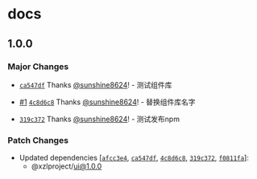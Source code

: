 # docs

## 1.0.0

### Major Changes

- [`ca547df`](https://github.com/sunshine8624/xzl-ui/commit/ca547dfcf22240f32aab2833ca5c625cc0635832) Thanks [@sunshine8624](https://github.com/sunshine8624)! - 测试组件库

- [#1](https://github.com/sunshine8624/xzl-ui/pull/1) [`4c8d6c8`](https://github.com/sunshine8624/xzl-ui/commit/4c8d6c8d206c3874edd16b15b91b29878d4af1f0) Thanks [@sunshine8624](https://github.com/sunshine8624)! - 替换组件库名字

- [`319c372`](https://github.com/sunshine8624/xzl-ui/commit/319c372bbcd3a0e21c4910f5e93466464d36dc1b) Thanks [@sunshine8624](https://github.com/sunshine8624)! - 测试发布npm

### Patch Changes

- Updated dependencies [[`afcc3e4`](https://github.com/sunshine8624/xzl-ui/commit/afcc3e40d946d2da76d16c35cc1fa86e658aece4), [`ca547df`](https://github.com/sunshine8624/xzl-ui/commit/ca547dfcf22240f32aab2833ca5c625cc0635832), [`4c8d6c8`](https://github.com/sunshine8624/xzl-ui/commit/4c8d6c8d206c3874edd16b15b91b29878d4af1f0), [`319c372`](https://github.com/sunshine8624/xzl-ui/commit/319c372bbcd3a0e21c4910f5e93466464d36dc1b), [`f0811fa`](https://github.com/sunshine8624/xzl-ui/commit/f0811fafc854babcdef697dd2040fcb153b091d2)]:
  - @xzlproject/ui@1.0.0
